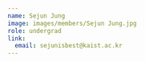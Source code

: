 ```yaml
---
name: Sejun Jung
image: images/members/Sejun Jung.jpg
role: undergrad
link:
  email: sejunisbest@kaist.ac.kr
---
```

